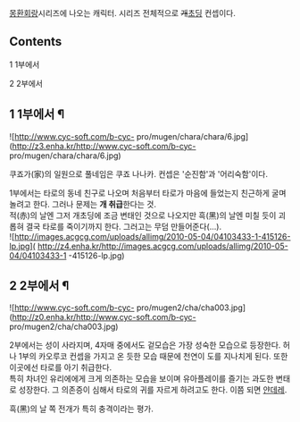 [몽환회랑](%EB%AA%BD%ED%99%98%ED%9A%8C%EB%9E%91.md)시리즈에 나오는 캐릭터. 시리즈 전체적으로
<del>개</del>[초딩](%EC%B4%88%EB%94%A9.md) 컨셉이다.

## Contents

    

1 1부에서

2 2부에서

## 1 1부에서 ¶

![http://www.cyc-soft.com/b-cyc-
pro/mugen/chara/chara/6.jpg](http://z3.enha.kr/http://www.cyc-soft.com/b-cyc-
pro/mugen/chara/chara/6.jpg)

  

쿠죠가(家)의 일원으로 풀네임은 쿠죠 나나카. 컨셉은 '순진함'과 '어리숙함'이다.  

  

1부에서는 타로의 동네 친구로 나오며 처음부터 타로가 마음에 들었는지 친근하게 굴며 놀려고 한다. 그러나 문제는 **개 취급**한다는 것.  
적(赤)의 날엔 그저 개초딩에 조금 변태인 것으로 나오지만 흑(黑)의 날엔 미칠 듯이 괴롭혀 결국 타로를 죽이기까지 한다. 그러고는 무덤
만들어준다(...).  
![http://images.acgcg.com/uploads/allimg/2010-05-04/04103433-1-415126-lp.jpg](
http://z4.enha.kr/http://images.acgcg.com/uploads/allimg/2010-05-04/04103433-1
-415126-lp.jpg)

## 2 2부에서 ¶

![http://www.cyc-soft.com/b-cyc-
pro/mugen2/cha/cha003.jpg](http://z0.enha.kr/http://www.cyc-soft.com/b-cyc-
pro/mugen2/cha/cha003.jpg)

  

2부에서는 성이 사라지며, 4자매 중에서도 겉모습은 가장 성숙한 모습으로 등장한다. 허나 1부의 카오루코 컨셉을 가지고 온 듯한 모습 때문에
천연이 도를 지나치게 된다. 또한 이곳에선 타로를 아기 취급한다.  
특히 차녀인 유리에에게 크게 의존하는 모습을 보이며 유아플레이를 즐기는 과도한 변태로 성장한다. 그 의존증이 심해서 타로의 귀를 자르게
하려고도 한다. 이쯤 되면 [얀데레](%EC%96%80%EB%8D%B0%EB%A0%88.md).

  

흑(黑)의 날 쪽 전개가 특히 충격이라는 평가.  

  

  

